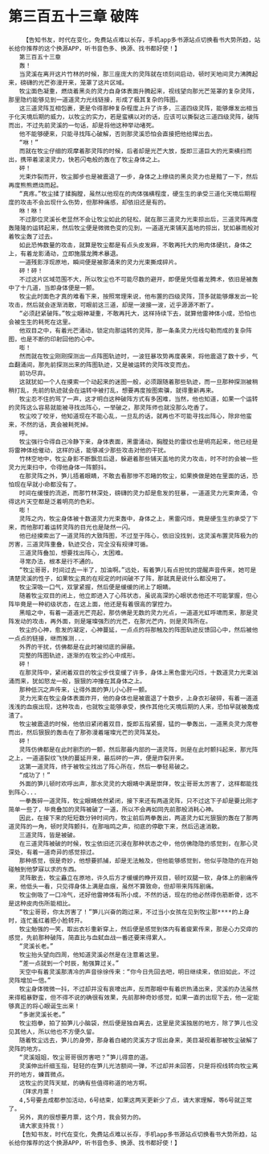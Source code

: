 # 第三百五十三章 破阵
        【告知书友，时代在变化，免费站点难以长存，手机app多书源站点切换看书大势所趋，站长给你推荐的这个换源APP，听书音色多、换源、找书都好使！】
       第三百五十三章
       轰！
       当灵溪在离开这片竹林的时候，那三座庞大的灵阵就在顷刻间启动，顿时天地间灵力沸腾起来，磅礴的光芒弥漫开来，笼罩了这片区域。
       牧尘面色凝重，燃烧着黑炎的灵力自身体表面升腾起来，视线望向那光芒笼罩的复杂灵阵，那里隐约能够见到一道道灵力光线链接，形成了极其复杂的阵图。
       这三道灵阵互相包裹，更是令得那种复杂程度上升了许多，三道四级灵阵，能够爆发出相当于化天境后期的威力，以牧尘的实力，若是蛮横以对的话，应该可以撕裂这三道四级灵阵，破阵而出，不过先前灵溪的一句话，却是将他这种举动堵死。
       他不能够硬来，只能寻找阵心破解，否则那灵溪恐怕会直接把他给撵出去。
       “咻！”
       而就在牧尘仔细的观摩着那灵阵的时候，后者却是光芒大放，旋即三道巨大的光束横扫而出，携带着滚滚灵力，快若闪电般的轰在了牧尘身体之上。
       砰！
       光束炸裂而开，牧尘脚步也是被震退了一步，身体之上缭绕的黑炎灵力也是黯了一下，然后再度熊熊燃烧而起。
       “真疼。”牧尘揉了揉胸膛，虽然以他现在的肉体强横程度，硬生生的承受三道化天境后期程度的攻击不会出现什么伤势，但那种痛感，却依旧还是有的。
       咻！咻！
       不过那位灵溪长老显然不会让牧尘如此的轻松，就在那三道灵力光束掠出后，三道灵阵再度轰隆隆的运转起来，然后牧尘便是微微色变的见到，一道道光束铺天盖地的掠出，犹如暴雨般对着牧尘轰了过去。
       如此恐怖数量的攻击，就算是牧尘都是有点头皮发麻，不敢再托大的用肉体硬抗，身体之上，有着龙影涌动，立即施展龙腾术暴退。
       一道残影浮现原地，瞬间便是被那涌来的灵力光束撕成碎片。
       砰！砰！
       不过这片区域范围不大，所以牧尘也不可能尽数的避开，即便是凭借着龙腾术，依旧是被轰中了十几道，当即身体便是一颤。
       牧尘此时面色才真的难看下来，按照常理来说，他布置的四级灵阵，顶多就能够爆发出一轮攻击，然后就会逐渐消散，可眼前这三道，却是一波接一波，近乎源源不断了。
       “必须赶紧破阵。”牧尘眼神凝重，不敢再托大，这样持续下去，就算他雷神体小成，恐怕也会被生生的耗死在这里。
       他双目之中，有着光芒涌动，锁定向那运转的灵阵，那一条条灵力光线勾勒而成的复杂阵图，也是不断的印射回他的心中。
       嘭！
       然而就在牧尘刚刚探测出一点阵图轨迹时，一波狂暴攻势再度袭来，将他震退了数十步，气血翻涌间，那先前探测出来的阵图轨迹，又是被运转的灵阵改变而去。
       前功尽弃。
       这就犹如一个人在摸索一个动起来的迷图一般，必须跟随着那些轨迹，而一旦那种探测被稍稍打乱，先前的轨迹就会在运转中被打乱，想要再度按图索骥，就得重新再来。
       牧尘忍不住的骂了一声，这才明白这种破阵方式有多困难，当然，他也知道，如果一个运转的灵阵这么容易就能被寻找出阵心，一举破之，那灵阵师也就没那么吃香了。
       牧尘咬了咬牙，他知道现在不能心乱，一旦乱的话，就再也不可能寻找出阵心，除非他蛮来，不然的话，真会被耗死掉。
       呼。
       牧尘强行令得自己冷静下来，身体表面，黑雷涌动，胸膛处的雷纹也是明亮起来，他已经是将雷神体给催动，这样的话，能够减少那些攻击对他的干扰。
       竹林空地中，牧尘身影不断飘忽后退，躲避着那些铺天盖地的灵力攻击，时不时的会被一些灵力光束扫中，令得他身体一阵颤抖。
       在那灵阵之外，笋儿捂着眼睛，不敢去看那惨不忍睹的牧尘，如果换做是她在里面的话，恐怕现在早就小命都没有了。
       时间在缓慢的流逝，而那竹林深处，磅礴的灵力却是愈发的狂暴，一道道灵力光束奔涌，令得这片天空都是泛着明亮的色彩。
       嘭！
       灵阵之内，牧尘身体被十数道灵力光束轰中，身体之上，黑雷闪烁，竟是硬生生的承受了下来，而他那盯着运转灵阵的目光也是陡然一闪。
       他已经摸索出了一道灵阵的大致阵图，不过至于阵心，依旧没找到，这灵溪布置灵阵极为的厉害，三道灵阵重叠，轨迹交合，完全没有规律可循。
       三道灵阵叠加，想要找出阵心，太困难。
       寻常办法，根本是行不通的。
       “牧尘哥哥，时间过去一半了，加油啊。”远处，有着笋儿有点担忧的提醒声音传来，她可是清楚灵溪的性子，如果牧尘真的在规定的时间破不了阵，那就真是说什么都没用了。
       牧尘深吸一口气，双掌紧握，然后便是缓缓的闭上了眼睛。
       随着牧尘双目的闭上，他立即进入了心阵状态，虽说高深的心眼状态他还不可能掌握，但心阵毕竟是一种初级状态，在这上面，他还是有着很高的掌控力。
       黑暗之中，有着一道道光芒亮起，那仿佛是无数的灵力光点，一道道光虹呼啸而来，那是灵阵发动的攻击，再外面，则是璀璨强烈的光芒，在那光芒内，则是灵阵所在。
       牧尘的心神，愈发的凝定，心神蔓延，一点点的将那触及的阵图轨迹反馈回心中，然后被他一点点的链接，继而推测...
       外界的干扰，仿佛都是在此时被彻底的屏蔽。
       完整的阵图轨迹，逐渐的在牧尘的心中成形。
       砰！
       在那灵阵中，紧闭着双目的牧尘步伐变缓了许多，身体上黑色雷光闪烁，十数道灵力光束汹涌而来，犹如怒龙一般，狠狠的冲撞在其身体之上。
       那种低沉之声传来，让得外面的笋儿小心肝一颤。
       灵力光束在牧尘身体表面炸开，他的身体也是被震退了十数步，上身衣衫破碎，有着一道道浅浅的血痕出现，这种攻击，也就牧尘能够承受，换作其他化天境后期的人来，恐怕早就被轰成渣了。
       牧尘被震退的时候，他依旧紧闭着双目，旋即五指紧握，猛的一拳轰出，一道黑炎灵力席卷而出，然后狠狠的轰击在了那弥漫着璀璨光芒的灵阵某处。
       砰！
       灵阵仿佛都是在此时剧烈的一颤，然后那最内部的一道灵阵，则是在此时颤抖起来，那光阵之上，一道道裂纹飞快的蔓延开来，最后砰的一声，便是炸裂开来。
       这第一道灵阵，终于被牧尘找出了阵心所在，然后一拳轻易破之。
       “成功了！”
       外面的笋儿顿时欢呼出声，那水灵灵的大眼睛中满是崇拜，牧尘哥哥太厉害了，这样都能找到阵心...
       一拳轰碎一道灵阵，牧尘眼睛依然紧闭，接下来还有两道灵阵，只不过这下子却是要比刚才简单一些了，毕竟叠加的灵阵被破了一道，所以不会再如同先前那般消耗心神。
       因此，在接下来的短短数分钟时间内，牧尘前后两拳轰出，两道灵力虹光狠狠的轰在了那两道灵阵的一角，顿时灵阵颤抖，在那嗡鸣之声，彻底的停歇下来，然后迅速消散。
       三道灵阵，皆是被破。
       在三道灵阵被破的时候，牧尘依旧还沉浸在那种状态之中，他仿佛隐隐的感觉到，在那心灵深处，有着一道奇异的感觉掠过。
       那种感觉，很是奇妙，他想要抓捕，却是无法触及，但他能够感觉到，他似乎隐隐的在开始碰触到他梦寐以求的东西。
       灵阵散去，牧尘矗立在原地，许久后方才缓缓的睁开双目，顿时双腿一软，身体上的剧痛传来，他低头一看，只见得身体上满是血痕，虽然不算致命，但却带来阵阵剧痛。
       牧尘倒吸了一口冷气，还好他雷神体有所小成，不然的话，现在的他必然得伤筋断骨，远不是这种皮肉伤所能相比。
       “牧尘哥哥，你太厉害了！”笋儿兴奋的跑过来，不过当小女孩在见到牧尘那****的上身时，连忙羞红着把小脸转开。
       牧尘勉强的一笑，取出衣衫重新穿上，然后便是感觉到体内有着疲累传来，那是心力交瘁的感觉，先前那种破阵，简直比与血弑血战一番还要来得累人。
       “灵溪长老。”
       牧尘抬头望向四周，他知道灵溪必然是在注意着这里。
       “差一点就到一个时辰，勉强算过关。”
       天空中有着灵溪那清冷的声音徐徐传来：“你今日先回去吧，明日继续来，依旧如此，不过灵阵增加一倍。”
       牧尘身体微微一抖，不过却并没有哀嚎出声，反而那眼中有着炽热涌出来，灵溪的办法虽然来得粗暴野蛮，但不得不说的确很有效果，先前那种奇妙感觉，如果一直的出现下去，他一定能够真正的将心眼诞生出来！
       “多谢灵溪长老。”
       牧尘抱拳，拍了拍笋儿小脑袋，然后便是独自离去，这里是灵溪独居的地方，除了笋儿也没见其他人，所以他也不方便久留。
       随着牧尘远去，笋儿的身旁，那身着白裙的灵溪方才现出身来，美目凝视着那被牧尘破解了灵阵的地方。
       “灵溪姐姐，牧尘哥哥很厉害吧？”笋儿得意的道。
       灵溪伸出纤细玉指，轻轻的在笋儿光洁额间一弹，不过却并未回答，只是将视线转向牧尘离开的地方，螓首微点。
       这牧尘的灵阵天赋，的确有些值得称道的地方啊。
       （拜求月票！
       4,5号要去成都参加活动，6号结束，如果这两天更新少了点，请大家理解，等6号就正常了。
       另外，真的很想要月票，这个月，我会努力的。
       请大家支持我！）
       【告知书友，时代在变化，免费站点难以长存，手机app多书源站点切换看书大势所趋，站长给你推荐的这个换源APP，听书音色多、换源、找书都好使！】